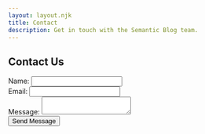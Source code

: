 ```yaml
---
layout: layout.njk
title: Contact
description: Get in touch with the Semantic Blog team.
---
```


<section aria-labelledby="contact-form">
 <h2 id="contact-form">Contact Us</h2>
 <form aria-label="Contact Form">
    <div>
      <label for="name">Name:</label>
      <input id="name" name="name" type="text" required aria-required="true" />
    </div>
    <div>
      <label for="email">Email:</label>
      <input id="email" name="email" type="email" required aria-required="true" />
    </div>
    <div>
      <label for="message">Message:</label>
      <textarea id="message" name="message" required aria-required="true"></textarea>
    </div>
    <button type="submit">Send Message</button>
  </form>
</section>
